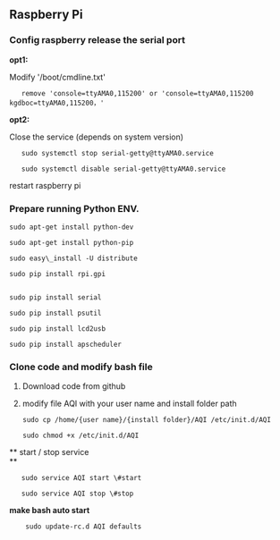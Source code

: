 ## **Raspberry Pi**

### Config raspberry release the serial port

**opt1:**

Modify '/boot/cmdline.txt'

```
   remove 'console=ttyAMA0,115200' or 'console=ttyAMA0,115200 kgdboc=ttyAMA0,115200，'
```

**opt2:**

Close the service \(depends on system version\)

```
   sudo systemctl stop serial-getty@ttyAMA0.service

   sudo systemctl disable serial-getty@ttyAMA0.service
```

restart raspberry pi

### Prepare running Python ENV.

```
sudo apt-get install python-dev

sudo apt-get install python-pip

sudo easy\_install -U distribute

sudo pip install rpi.gpi


sudo pip install serial

sudo pip install psutil

sudo pip install lcd2usb

sudo pip install apscheduler
```

### Clone code and modify bash file

1. Download code from github
2. modify file AQI with your user name and install folder path

   ```
   sudo cp /home/{user name}/{install folder}/AQI /etc/init.d/AQI

   sudo chmod +x /etc/init.d/AQI
   ```

** start / stop service  
**

```
   sudo service AQI start \#start

   sudo service AQI stop \#stop
```

**make bash auto start**

```
    sudo update-rc.d AQI defaults
```



